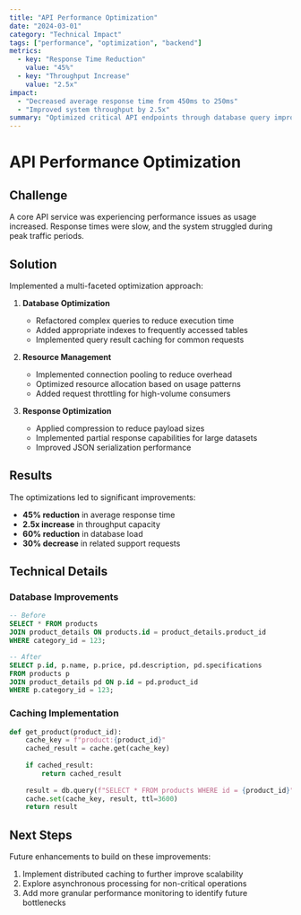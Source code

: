 ```yaml
---
title: "API Performance Optimization"
date: "2024-03-01"
category: "Technical Impact"
tags: ["performance", "optimization", "backend"]
metrics:
  - key: "Response Time Reduction"
    value: "45%"
  - key: "Throughput Increase"
    value: "2.5x"
impact:
  - "Decreased average response time from 450ms to 250ms"
  - "Improved system throughput by 2.5x"
summary: "Optimized critical API endpoints through database query improvements and caching implementation, resulting in significantly improved application performance."
---
```


# API Performance Optimization

## Challenge

A core API service was experiencing performance issues as usage increased. Response times were slow, and the system struggled during peak traffic periods.

## Solution

Implemented a multi-faceted optimization approach:

1. **Database Optimization**
   - Refactored complex queries to reduce execution time
   - Added appropriate indexes to frequently accessed tables
   - Implemented query result caching for common requests

2. **Resource Management**
   - Implemented connection pooling to reduce overhead
   - Optimized resource allocation based on usage patterns
   - Added request throttling for high-volume consumers

3. **Response Optimization**
   - Applied compression to reduce payload sizes
   - Implemented partial response capabilities for large datasets
   - Improved JSON serialization performance

## Results

The optimizations led to significant improvements:

- **45% reduction** in average response time
- **2.5x increase** in throughput capacity
- **60% reduction** in database load
- **30% decrease** in related support requests

## Technical Details

### Database Improvements

```sql
-- Before
SELECT * FROM products 
JOIN product_details ON products.id = product_details.product_id
WHERE category_id = 123;

-- After
SELECT p.id, p.name, p.price, pd.description, pd.specifications
FROM products p
JOIN product_details pd ON p.id = pd.product_id
WHERE p.category_id = 123;
```

### Caching Implementation

```python
def get_product(product_id):
    cache_key = f"product:{product_id}"
    cached_result = cache.get(cache_key)
    
    if cached_result:
        return cached_result
    
    result = db.query(f"SELECT * FROM products WHERE id = {product_id}")
    cache.set(cache_key, result, ttl=3600)
    return result
```

## Next Steps

Future enhancements to build on these improvements:

1. Implement distributed caching to further improve scalability
2. Explore asynchronous processing for non-critical operations
3. Add more granular performance monitoring to identify future bottlenecks